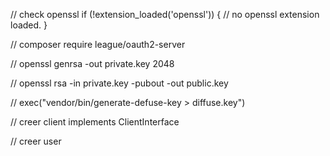// check openssl
if (!extension_loaded('openssl')) {
    // no openssl extension loaded.
}

// composer require league/oauth2-server

// openssl genrsa -out private.key 2048

// openssl rsa -in private.key -pubout -out public.key

// exec("vendor/bin/generate-defuse-key > diffuse.key")

// creer client implements ClientInterface

// creer user